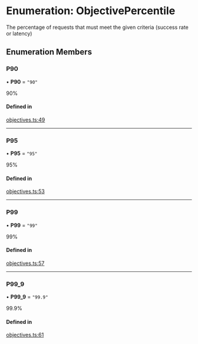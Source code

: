 # Enumeration: ObjectivePercentile

The percentage of requests that must meet the given criteria (success rate or latency)

## Enumeration Members

### P90

• **P90** = ``"90"``

90%

#### Defined in

[objectives.ts:49](https://github.com/autometrics-dev/autometrics-ts/blob/97db82d/packages/lib/src/objectives.ts#L49)

___

### P95

• **P95** = ``"95"``

95%

#### Defined in

[objectives.ts:53](https://github.com/autometrics-dev/autometrics-ts/blob/97db82d/packages/lib/src/objectives.ts#L53)

___

### P99

• **P99** = ``"99"``

99%

#### Defined in

[objectives.ts:57](https://github.com/autometrics-dev/autometrics-ts/blob/97db82d/packages/lib/src/objectives.ts#L57)

___

### P99\_9

• **P99\_9** = ``"99.9"``

99.9%

#### Defined in

[objectives.ts:61](https://github.com/autometrics-dev/autometrics-ts/blob/97db82d/packages/lib/src/objectives.ts#L61)
